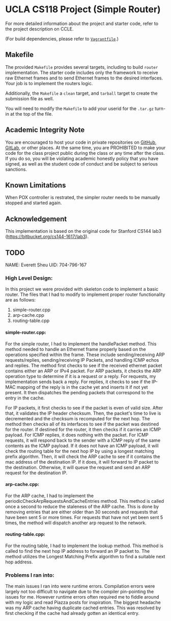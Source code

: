 UCLA CS118 Project (Simple Router)
====================================

For more detailed information about the project and starter code, refer to the project description on CCLE.

(For build dependencies, please refer to [`Vagrantfile`](Vagrantfile).)

## Makefile

The provided `Makefile` provides several targets, including to build `router` implementation.  The starter code includes only the framework to receive raw Ethernet frames and to send Ethernet frames to the desired interfaces.  Your job is to implement the routers logic.

Additionally, the `Makefile` a `clean` target, and `tarball` target to create the submission file as well.

You will need to modify the `Makefile` to add your userid for the `.tar.gz` turn-in at the top of the file.

## Academic Integrity Note

You are encouraged to host your code in private repositories on [GitHub](https://github.com/), [GitLab](https://gitlab.com), or other places.  At the same time, you are PROHIBITED to make your code for the class project public during the class or any time after the class.  If you do so, you will be violating academic honestly policy that you have signed, as well as the student code of conduct and be subject to serious sanctions.

## Known Limitations

When POX controller is restrated, the simpler router needs to be manually stopped and started again.

## Acknowledgement

This implementation is based on the original code for Stanford CS144 lab3 (https://bitbucket.org/cs144-1617/lab3).

## TODO

NAME: Everett Sheu
UID: 704-796-167

### High Level Design:
In this project we were provided with skeleton code to implement a basic router. The files that I had to modify to implement proper router functionality are as follows:
1. simple-router.cpp
2. arp-cache.cpp
3. routing-table.cpp

#### simple-router.cpp:
For the simple router, I had to implement the handlePacket method. This method needed to handle an Ethernet frame properly based on the operations specified within the frame. These include sending/receiving ARP requests/replies, sending/receiving IP Packets, and handling ICMP echos and replies. The method first checks to see if the received ethernet packet contains either an ARP or IPv4 packet.
For ARP packets, it checks the ARP operation type to determine if it is a request or a reply. For requests, my implementation sends back a reply. For replies, it checks to see if the IP-MAC mapping of the reply is in the cache yet and inserts it if not yet present. It then dispatches the pending packets that correspond to the entry in the cache.

For IP packets, it first checks to see if the packet is even of valid size. After that, it validates the IP header checksum. Then, the packet's time to live is decremented and the checksum is recomputed for the next hop. The method then checks all of its interfaces to see if the packet was destined for the router. If destined for the router, it then checks if it carries an ICMP payload. For ICMP replies, it does nothing with the packet. For ICMP requests, it will respond back to the sender with a ICMP reply of the same contents as the ICMP payload. If it does not have an ICMP payload, it will check the routing table for the next hop IP by using a longest matching prefix algorithm. Then, it will check the ARP cache to see if it contains the mac address of the destination IP. If it does, it will forward to IP packet to the destination. Otherwise, it will queue the request and send an ARP request for the destination IP.

#### arp-cache.cpp:
For the ARP cache, I had to implement the periodicCheckArpRequestsAndCacheEntries method. This method is called once a second to reduce the staleness of the ARP cache. This is done by removing entries that are either older than 30 seconds and requests that have been sent 5 or more times. For requests that have not yet been sent 5 times, the method will dispatch another arp request to the network.

#### routing-table.cpp:
For the routing table, I had to implement the lookup method. This method is called to find the next hop IP address to forward an IP packet to. The method utilizes the Longest Matching Prefix algorithm to find a suitable next hop address.

### Problems I ran into:
The main issues I ran into were runtime errors. Compilation errors were largely not too difficult to navigate due to the compiler pin-pointing the issues for me. However runtime errors often required me to fiddle around with my logic and read Piazza posts for inspiration. The biggest headache was my ARP cache having duplicate cached entries. This was resolved by first checking if the cache had already gotten an identical entry.
